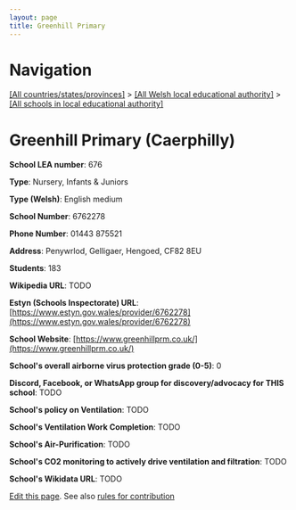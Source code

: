 ```yaml
---
layout: page
title: Greenhill Primary
---
```

# Navigation

[[All countries/states/provinces]](../../..) > [[All Welsh local educational authority]](../..) > [[All schools in local educational authority]](..)

# Greenhill Primary (Caerphilly)

**School LEA number**: 676

**Type**: Nursery, Infants & Juniors

**Type (Welsh)**: English medium

**School Number**: 6762278

**Phone Number**: 01443 875521

**Address**: Penywrlod, Gelligaer, Hengoed, CF82 8EU

**Students**: 183

**Wikipedia URL**: TODO

**Estyn (Schools Inspectorate) URL**: [https://www.estyn.gov.wales/provider/6762278](https://www.estyn.gov.wales/provider/6762278)

**School Website**: [https://www.greenhillprm.co.uk/](https://www.greenhillprm.co.uk/)

**School's overall airborne virus protection grade (0-5)**: 0

**Discord, Facebook, or WhatsApp group for discovery/advocacy for THIS school**: TODO

**School's policy on Ventilation**: TODO

**School's Ventilation Work Completion**: TODO

**School's Air-Purification**: TODO

**School's CO2 monitoring to actively drive ventilation and filtration**: TODO

**School's Wikidata URL**: TODO




[Edit this page](https://github.com/ventilate-schools/Wales/edit/prif/./Caerphilly/Greenhill_Primary.md). See also [rules for contribution](../../../contribution-rules/)